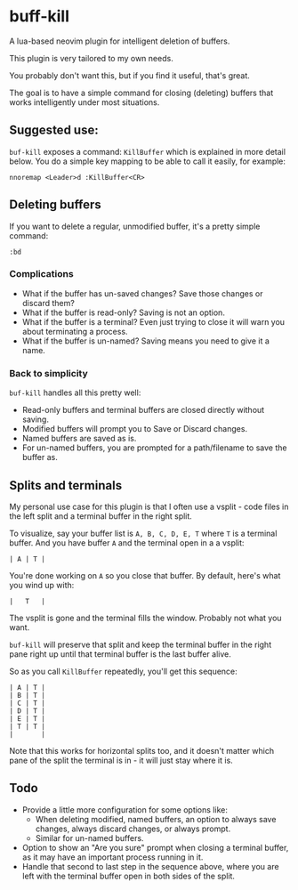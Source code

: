 # buff-kill

A lua-based neovim plugin for intelligent deletion of buffers.

This plugin is very tailored to my own needs.

You probably don't want this, but if you find it useful, that's great.

The goal is to have a simple command for closing (deleting) buffers that works intelligently under most situations.

## Suggested use:

`buf-kill` exposes a command: `KillBuffer` which is explained in more detail below. You do a simple key mapping to be able to call it easily, for example:

```
nnoremap <Leader>d :KillBuffer<CR>
```

## Deleting buffers

If you want to delete a regular, unmodified buffer, it's a pretty simple command:

```
:bd
```

### Complications

- What if the buffer has un-saved changes? Save those changes or discard them?
- What if the buffer is read-only? Saving is not an option.
- What if the buffer is a terminal? Even just trying to close it will warn you about terminating a process.
- What if the buffer is un-named? Saving means you need to give it a name.

### Back to simplicity

`buf-kill` handles all this pretty well:

- Read-only buffers and terminal buffers are closed directly without saving.
- Modified buffers will prompt you to Save or Discard changes.
- Named buffers are saved as is.
- For un-named buffers, you are prompted for a path/filename to save the buffer as.

## Splits and terminals

My personal use case for this plugin is that I often use a vsplit - code files in the left split and a terminal buffer in the right split.

To visualize, say your buffer list is `A, B, C, D, E, T` where `T` is a terminal buffer. And you have buffer `A` and the terminal open in a a vsplit:

```
| A | T |
```

You're done working on `A` so you close that buffer. By default, here's what you wind up with:

```
|   T   |
```

The vsplit is gone and the terminal fills the window. Probably not what you want.

`buf-kill` will preserve that split and keep the terminal buffer in the right pane right up until that terminal buffer is the last buffer alive.

So as you call `KillBuffer` repeatedly, you'll get this sequence:

```
| A | T |
| B | T |
| C | T |
| D | T |
| E | T |
| T | T |
|       |
```

Note that this works for horizontal splits too, and it doesn't matter which pane of the split the terminal is in - it will just stay where it is.

## Todo

- Provide a little more configuration for some options like:
  - When deleting modified, named buffers, an option to always save changes, always discard changes, or always prompt.
  - Similar for un-named buffers.
- Option to show an "Are you sure" prompt when closing a terminal buffer, as it may have an important process running in it.
- Handle that second to last step in the sequence above, where you are left with the terminal buffer open in both sides of the split.
